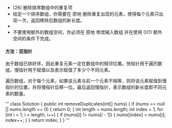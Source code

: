  * [26] 删除排序数组中的重复项
 * 给定一个排序数组，你需要在 原地 删除重复出现的元素，使得每个元素只出现一次，返回移除后数组的新长度。
 * 
 * 不要使用额外的数组空间，你必须在 原地 修改输入数组 并在使用 O(1) 额外空间的条件下完成。

 #### 方法：双指针

由于数组已排好序，因此重复元素一定在数组中的相邻位置。快指针用于遍历数组，慢指针用于赋值以及表示赋值了多少个不同元素。

遍历数组，对于每个元素，如果该元素与前一个元素不相等，则将该元素赋值到慢指针的位置，并将慢指针后移一位。最后返回慢指针，表示数组的新长度即不同元素的数量。

‘’‘
class Solution {
    public int removeDuplicates(int[] nums) {
        if (nums == null || nums.length == 0) {
            return 0;
        }
        int length = nums.length;
        int index = 1;
        for (int i = 1; i < length; i++) {
            if (nums[i] != nums[i - 1]) {
                nums[index] = nums[i];
                index++;
            }
        }
        return index;
    }
}
’‘’

